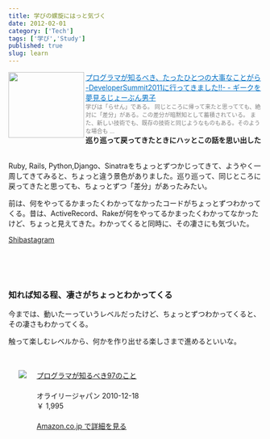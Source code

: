 ```yaml
---
title: 学びの螺旋にはっと気づく
date: 2012-02-01
category: ['Tech']
tags: ['学び','Study']
published: true
slug: learn
---
```


<a href="http://d.hatena.ne.jp/meganii/20110221/1298292184" target="_blank"><img class="alignleft" align="left" border="0" src="http://capture.heartrails.com/150x130/shadow?http://d.hatena.ne.jp/meganii/20110221/1298292184" alt="" width="150" height="130"></a><a style="color:#0070C5;" href="http://d.hatena.ne.jp/meganii/20110221/1298292184" target="_blank">プログラマが知るべき、たったひとつの大事なことがら -DeveloperSummit2011に行ってきました!!- - ギークを夢見るじょーぶん男子</a><a href="http://b.hatena.ne.jp/entry/http://d.hatena.ne.jp/meganii/20110221/1298292184" target="_blank"><img border="0" src="http://b.hatena.ne.jp/entry/image/http://d.hatena.ne.jp/meganii/20110221/1298292184" alt=""></a><br><span style="color: #808080;font-size: 80%;">学びは「らせん」である。  同じところに帰って来たと思ってても、絶対に「差分」がある。この差分が暗黙知として蓄積されている。  また、新しい技術でも、既存の技術と同じようなものもある。そのような場合も ...</span><br><strong>巡り巡って戻ってきたときにハッとこの話を思い出した</strong><br style="clear:both;"><br>

<p>
  Ruby, Rails, Python,Django、Sinatraをちょっとずつかじってきて、ようやく一周してきてみると、ちょっと違う景色がありました。巡り巡って、同じところに戻ってきたと思っても、ちょっとずつ「差分」があったみたい。
</p>


<p>
  前は、何をやってるかまったくわかってなかったコードがちょっとずつわかってくる。昔は、ActiveRecord、Rakeが何をやってるかまったくわかってなかったけど、ちょっと見えてきた。わかってくると同時に、その凄さにも気づいた。
</p>

<a href="https://github.com/rewish/Shibastagram">Shibastagram</a>

<br>
<br>
<br>

<h3>知れば知る程、凄さがちょっとわかってくる</h3>
<p>
  今までは、動いたーっていうレベルだったけど、ちょっとずつわかってくると、その凄さもわかってくる。
</p>

<p>
  触って楽しむレベルから、何かを作り出せる楽しさまで進めるといいな。
</p>


<br>
<br>
<div class="amz-container" style="overflow:hidden;margin-bottom:20px;">
  <div class="amz-left" style="float:left; margin:0 20px 0;">
    <a href="http://www.amazon.co.jp/exec/obidos/ASIN/4873114799/meganii-22/ref=nosim/" rel="nofollow" target="_blank"><img src="https://images-na.ssl-images-amazon.com/images/I/511RPej0BNL._SL160_.jpg" class="amz-img"></a>
  </div>
  <div class="amz-right" style="overflow:hidden;">
    <div class="amz-title" style="margin-bottom:20px;">
      <a href="http://www.amazon.co.jp/exec/obidos/ASIN/4873114799/meganii-22/ref=nosim/" rel="nofollow" target="_blank">プログラマが知るべき97のこと</a>
    </div>
    <div class="amz-detail">
      <div class="amz-info1" style="white-space:nowrap;"></div>
      <div class="amz-info2" style="white-space:nowrap;">オライリージャパン 2010-12-18</div>
      <div class="amz-price" style="white-space:nowrap;">￥ 1,995</div>
      <div class="amz-link" style="margin-top:20px;"><a href="http://www.amazon.co.jp/exec/obidos/ASIN/4873114799/meganii-22/ref=nosim/" rel="nofllow" target="_blank">Amazon.co.jp で詳細を見る</a></div>
    </div>
  </div>
</div>
